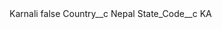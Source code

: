 <?xml version="1.0" encoding="UTF-8"?>
<CustomMetadata xmlns="http://soap.sforce.com/2006/04/metadata" xmlns:xsi="http://www.w3.org/2001/XMLSchema-instance" xmlns:xsd="http://www.w3.org/2001/XMLSchema">
    <label>Karnali</label>
    <protected>false</protected>
    <values>
        <field>Country__c</field>
        <value xsi:type="xsd:string">Nepal</value>
    </values>
    <values>
        <field>State_Code__c</field>
        <value xsi:type="xsd:string">KA</value>
    </values>
</CustomMetadata>
